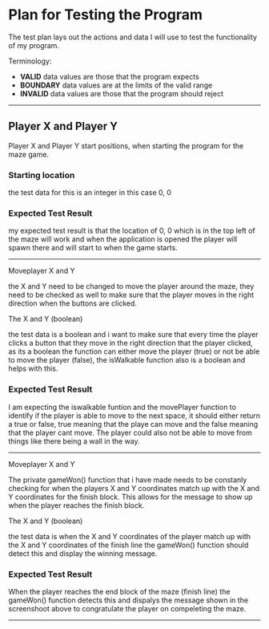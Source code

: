 # Plan for Testing the Program

The test plan lays out the actions and data I will use to test the functionality of my program.

Terminology:

- **VALID** data values are those that the program expects
- **BOUNDARY** data values are at the limits of the valid range
- **INVALID** data values are those that the program should reject

---

## Player X and Player Y 

 Player X and Player Y start positions, when starting the program for the maze game.

### Starting location

the test data for this is an integer in this case 0, 0 

### Expected Test Result

my expected test result is that the location of 0, 0 which is in the top left of the maze will work and when the application is opened the player will spawn there and will start to when the game starts.

---

Moveplayer X and Y

the X and Y need to be changed to move the player around the maze, they need to be checked as well to make sure that the player moves in the right direction when the buttons are clicked.

The X and Y (boolean)

the test data is a boolean and i want to make sure that every time the player clicks a button that they move in the right direction that the player clicked, as its a boolean the function can either move the player (true) or not be able to move the player (false), the isWalkable function also is a boolean and helps with this.

### Expected Test Result

I am expecting the iswalkable funtion and the movePlayer function to identify if the player is able to move to the next space, it should either return a true or false, true meaning that the playe can move and the false meaning that the player cant move. The player could also not be able to move from things like there being a wall in the way.

---

Moveplayer X and Y

The private gameWon() function that i have made needs to be constanly checking for when the players X and Y coordinates match up with the X and Y coordinates for the finish block. This allows for the message to show up when the player reaches the finish block.

The X and Y (boolean)

the test data is when the X and Y coordinates of the player match up with the X and Y coordinates of the finish line the gameWon() function should detect this and display the winning message.

### Expected Test Result

When the player reaches the end block of the maze (finish line) the gameWon() function detects this and dispalys the message shown in the screenshoot above to congratulate the player on compeleting the maze.

---
